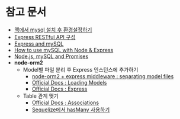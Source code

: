 # 참고 문서

- [맥에서 mysql 설치 후 환경설정하기](https://github.com/helloheesu/SecretlyGreatly/wiki/%EB%A7%A5%EC%97%90%EC%84%9C-mysql-%EC%84%A4%EC%B9%98-%ED%9B%84-%ED%99%98%EA%B2%BD%EC%84%A4%EC%A0%95%ED%95%98%EA%B8%B0)
- [Express RESTful API 구성](https://velopert.com/332)
- [Express and mySQL](http://poiemaweb.com/nodejs-mysql)
- [How to use mySQL with Node & Express](https://www.terlici.com/2015/08/13/mysql-node-express.html)
- [Node.js, mySQL and Promises](https://codeburst.io/node-js-mysql-and-promises-4c3be599909b)
- __node-orm2__
    - Model별 파일 분리 후 Express 인스턴스에 추가하기
        - [node-orm2 + express middleware : separating model files](https://github.com/dresende/node-orm2/issues/458#issuecomment-36912592)
        - [Official Docs : Loading Models](https://github.com/dresende/node-orm2#loading-models)
        - [Official Docs : Express](https://github.com/dresende/node-orm2#express)
    - Table 관계 맺기
        - [Official Docs : Associations](https://github.com/dresende/node-orm2#associations)
        - [Sequelize에서 hasMany 사용하기](http://webframeworks.kr/tutorials/expressjs/expressjs_orm_three/)